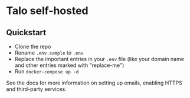 # Talo self-hosted

## Quickstart
* Clone the repo
* Rename `.env.sample` to `.env`
* Replace the important entries in your `.env` file (like your domain name and other entries marked with "replace-me")
* Run `docker-compose up -d`

See the docs for more information on setting up emails, enabling HTTPS and third-party services.
